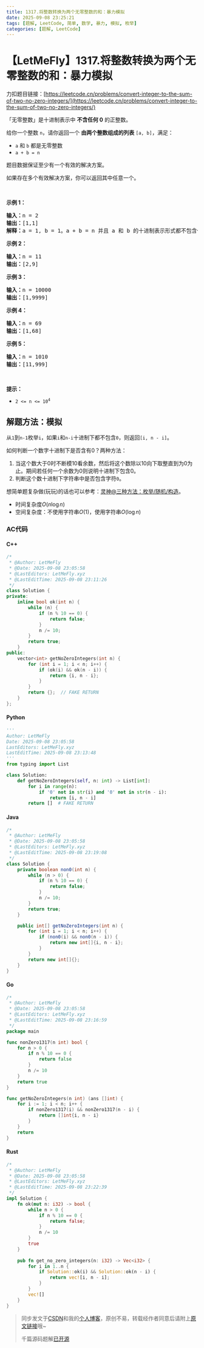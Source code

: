 ```yaml
---
title: 1317.将整数转换为两个无零整数的和：暴力模拟
date: 2025-09-08 23:25:21
tags: [题解, LeetCode, 简单, 数学, 暴力, 模拟, 枚举]
categories: [题解, LeetCode]
---
```


# 【LetMeFly】1317.将整数转换为两个无零整数的和：暴力模拟

力扣题目链接：[https://leetcode.cn/problems/convert-integer-to-the-sum-of-two-no-zero-integers/](https://leetcode.cn/problems/convert-integer-to-the-sum-of-two-no-zero-integers/)

<p>「无零整数」是十进制表示中 <strong>不含任何 0</strong>&nbsp;的正整数。</p>

<p>给你一个整数&nbsp;<code>n</code>，请你返回一个 <strong>由两个整数组成的列表</strong> <code>[a, b]</code>，满足：</p>

<ul>
	<li><code>a</code> 和 <code>b</code>&nbsp;都是无零整数</li>
	<li><code>a + b = n</code></li>
</ul>

<p>题目数据保证至少有一个有效的解决方案。</p>

<p>如果存在多个有效解决方案，你可以返回其中任意一个。</p>

<p>&nbsp;</p>

<p><strong>示例 1：</strong></p>

<pre>
<strong>输入：</strong>n = 2
<strong>输出：</strong>[1,1]
<strong>解释：</strong>a = 1, b = 1。a + b = n 并且 a 和 b 的十进制表示形式都不包含任何 0。
</pre>

<p><strong>示例 2：</strong></p>

<pre>
<strong>输入：</strong>n = 11
<strong>输出：</strong>[2,9]
</pre>

<p><strong>示例 3：</strong></p>

<pre>
<strong>输入：</strong>n = 10000
<strong>输出：</strong>[1,9999]
</pre>

<p><strong>示例 4：</strong></p>

<pre>
<strong>输入：</strong>n = 69
<strong>输出：</strong>[1,68]
</pre>

<p><strong>示例 5：</strong></p>

<pre>
<strong>输入：</strong>n = 1010
<strong>输出：</strong>[11,999]
</pre>

<p>&nbsp;</p>

<p><strong>提示：</strong></p>

<ul>
	<li><code>2 &lt;= n &lt;= 10<sup>4</sup></code></li>
</ul>


    
## 解题方法：模拟

从`1`到`n-1`枚举`i`，如果`i`和`n-i`十进制下都不包含`0`，则返回`[i, n - i]`。

如何判断一个数字十进制下是否含有0？两种方法：

1. 当这个数大于0时不断模10看余数，然后将这个数除以10向下取整直到为0为止。期间若任何一个余数为0则说明十进制下包含0。
2. 判断这个数十进制下字符串中是否包含字符`0`。

想简单题复杂做(玩玩)的话也可以参考：[灵神@三种方法：枚举/随机/构造](https://leetcode.cn/problems/convert-integer-to-the-sum-of-two-no-zero-integers/solutions/3761217/san-chong-fang-fa-mei-ju-sui-ji-gou-zao-fown3/)。

+ 时间复杂度$O(n\log n)$
+ 空间复杂度：不使用字符串$O(1)$，使用字符串$O(\log n)$

### AC代码

#### C++

```cpp
/*
 * @Author: LetMeFly
 * @Date: 2025-09-08 23:05:58
 * @LastEditors: LetMeFly.xyz
 * @LastEditTime: 2025-09-08 23:11:26
 */
class Solution {
private:
    inline bool ok(int n) {
        while (n) {
            if (n % 10 == 0) {
                return false;
            }
            n /= 10;
        }
        return true;
    }
public:
    vector<int> getNoZeroIntegers(int n) {
        for (int i = 1; i < n; i++) {
            if (ok(i) && ok(n - i)) {
                return {i, n - i};
            }
        }
        return {};  // FAKE RETURN
    }
};
```

#### Python

```python
'''
Author: LetMeFly
Date: 2025-09-08 23:05:58
LastEditors: LetMeFly.xyz
LastEditTime: 2025-09-08 23:13:48
'''
from typing import List

class Solution:
    def getNoZeroIntegers(self, n: int) -> List[int]:
        for i in range(n):
            if '0' not in str(i) and '0' not in str(n - i):
                return [i, n - i]
        return []  # FAKE RETURN
```

#### Java

```java
/*
 * @Author: LetMeFly
 * @Date: 2025-09-08 23:05:58
 * @LastEditors: LetMeFly.xyz
 * @LastEditTime: 2025-09-08 23:19:08
 */
class Solution {
    private boolean non0(int n) {
        while (n > 0) {
            if (n % 10 == 0) {
                return false;
            }
            n /= 10;
        }
        return true;
    }

    public int[] getNoZeroIntegers(int n) {
        for (int i = 1; i < n; i++) {
            if (non0(i) && non0(n - i)) {
                return new int[]{i, n - i};
            }
        }
        return new int[]{};
    }
}
```

#### Go

```go
/*
 * @Author: LetMeFly
 * @Date: 2025-09-08 23:05:58
 * @LastEditors: LetMeFly.xyz
 * @LastEditTime: 2025-09-08 23:16:59
 */
package main

func nonZero1317(n int) bool {
    for n > 0 {
        if n % 10 == 0 {
            return false
        }
        n /= 10
    }
    return true
}

func getNoZeroIntegers(n int) (ans []int) {
    for i := 1; i < n; i++ {
        if nonZero1317(i) && nonZero1317(n - i) {
            return []int{i, n - i}
        }
    }
    return
}
```

#### Rust

```rust
/*
 * @Author: LetMeFly
 * @Date: 2025-09-08 23:05:58
 * @LastEditors: LetMeFly.xyz
 * @LastEditTime: 2025-09-08 23:22:39
 */
impl Solution {
    fn ok(mut n: i32) -> bool {
        while n > 0 {
            if n % 10 == 0 {
                return false;
            }
            n /= 10
        }
        true
    }
    
    pub fn get_no_zero_integers(n: i32) -> Vec<i32> {
        for i in 1..n {
            if Solution::ok(i) && Solution::ok(n - i) {
                return vec![i, n - i];
            }
        }
        vec![]
    }
}
```

> 同步发文于[CSDN](https://letmefly.blog.csdn.net/article/details/151335088)和我的[个人博客](https://blog.letmefly.xyz/)，原创不易，转载经作者同意后请附上[原文链接](https://blog.letmefly.xyz/2025/09/08/LeetCode%201317.%E5%B0%86%E6%95%B4%E6%95%B0%E8%BD%AC%E6%8D%A2%E4%B8%BA%E4%B8%A4%E4%B8%AA%E6%97%A0%E9%9B%B6%E6%95%B4%E6%95%B0%E7%9A%84%E5%92%8C/)哦~
>
> 千篇源码题解[已开源](https://github.com/LetMeFly666/LeetCode)
